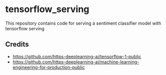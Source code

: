 # tensorflow_serving
This repository contains code for serving a sentiment classifier model with tensorflow serving



## Credits
* https://github.com/https-deeplearning-ai/tensorflow-1-public
* https://github.com/https-deeplearning-ai/machine-learning-engineering-for-production-public
